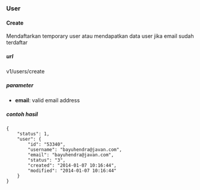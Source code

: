 ### User


#### Create
Mendaftarkan temporary user atau mendapatkan data user jika email sudah terdaftar 

##### url
v1/users/create

##### parameter
* **email**: valid email address

##### contoh hasil

    {
        "status": 1,
        "user": {
            "id": "53340",
            "username": "bayuhendra@javan.com",
            "email": "bayuhendra@javan.com",
            "status": "3",
            "created": "2014-01-07 10:16:44",
            "modified": "2014-01-07 10:16:44"
        }
    }
    